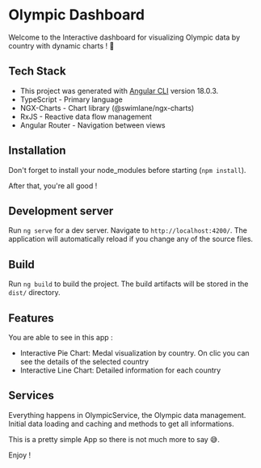 # Olympic Dashboard

Welcome to the Interactive dashboard for visualizing Olympic data by country with dynamic charts ! 🥇

## Tech Stack

* This project was generated with [Angular CLI](https://github.com/angular/angular-cli) version 18.0.3.
* TypeScript - Primary language
* NGX-Charts - Chart library (@swimlane/ngx-charts)
* RxJS - Reactive data flow management
* Angular Router - Navigation between views

## Installation

Don't forget to install your node_modules before starting (`npm install`).

After that, you're all good !

## Development server

Run `ng serve` for a dev server. Navigate to `http://localhost:4200/`. The application will automatically reload if you change any of the source files.

## Build

Run `ng build` to build the project. The build artifacts will be stored in the `dist/` directory.

## Features

You are able to see in this app :

* Interactive Pie Chart: Medal visualization by country. On clic you can see the details of the selected country
* Interactive Line Chart: Detailed information for each country

## Services

Everything happens in OlympicService, the Olympic data management. Initial data loading and caching and methods to get all informations.

This is a pretty simple App so there is not much more to say 😅.

Enjoy !
